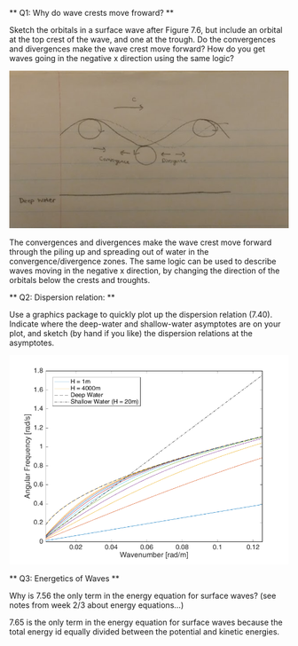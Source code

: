 ** Q1: Why do wave crests move froward? **

  Sketch the orbitals in a surface wave after Figure 7.6, but include an orbital at the top crest of the wave, and one at the trough. Do the convergences and divergences make the wave crest move forward? How do you get waves going in the negative x direction using the same logic?

![Q1]( https://github.com/adaln/Phys426/blob/master/20180130_230548_HDR.jpg?raw=true  )

The convergences and divergences make the wave crest move forward through the piling up and spreading out of water in the convergence/divergence zones. 
The same logic can be used to describe waves moving in the negative x direction, by changing the direction of the orbitals below the crests and troughts. 

** Q2: Dispersion relation: **

  Use a graphics package to quickly plot up the dispersion relation (7.40). Indicate where the deep-water and shallow-water asymptotes are on your plot, and sketch (by hand if you like) the dispersion relations at the asymptotes.

![Q1]( https://github.com/adaln/Phys426/blob/master/wave_dispersion.png?raw=true  )

** Q3: Energetics of Waves **

  Why is 7.56 the only term in the energy equation for surface waves? (see notes from week 2/3 about energy equations…)
  
7.65 is the only term in the energy equation for surface waves because the total energy id equally divided between the potential and kinetic energies.
